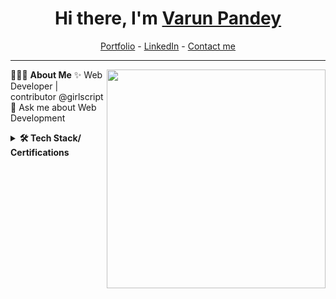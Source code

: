 <h1 align="center"> Hi there, I'm <a href="https://www.linkedin.com/in/varun-pandey-iiita/">Varun Pandey</a> </h1>

<!--- Adding Header Elements -->
<p align="center">
  <a href="/">Portfolio</a> -
  <a href="https://www.linkedin.com/in/varun-pandey-iiita/">LinkedIn</a> -
  <a href="/">Contact me</a> 
</p>

-----------------------------------------------------------
👨🏻‍💻 **About Me**<img src="https://raw.githubusercontent.com/sanjay-kv/sanjay-kv/main/Assets/illustration.png" min-width="300px" max-width="300px" width="350px" align="right"> 
✨ Web Developer | contributor @girlscript <br>
💬 Ask me about Web Development<br>
<!--- Adding Tech Stack open Section -->


<details>	
 <summary><b>🛠 Tech Stack/ Certifications</b></summary><br>
Languages: <img src="https://img.shields.io/badge/-python-437CAC?logo=python&logoColor=white&style=flat">&nbsp;
<img src="https://img.shields.io/badge/-Mysql-DC8F0F?logo=Mysql&logoColor=white&style=flat">&nbsp; 
<img src="https://img.shields.io/badge/-HTML5-DE5934?logo=HTML5&logoColor=white&style=flat">&nbsp;
<img src="https://img.shields.io/badge/-CSS3-2275B2?logo=CSS3&logoColor=white&style=flat"> &nbsp; 
<img src="https://img.shields.io/badge/-React-61DAFB?logo=React&logoColor=white&style=flat">
<img src="https://img.shields.io/badge/-JavaScript-F7DF1E?logo=JavaScript&logoColor=white&style=flat">
<img src="https://img.shields.io/badge/-MongoDB-47A248?logo=MongoDB&logoColor=white&style=flat">
<img src="https://img.shields.io/badge/-Bootstrap-7952B3?logo=Bootstrap&logoColor=white&style=flat">
<img src="https://img.shields.io/badge/-PostgreSQL-4169E1?logo=PostgreSQL&logoColor=white&style=flat">

Frameworks and Libraries: <!--- Frameworks and Libraries goes here -->
<img src="https://img.shields.io/badge/-Node.js-339933?logo=Node.js&logoColor=white&style=flat">
<img src="https://img.shields.io/badge/-Express-000000?logo=Express&logoColor=white&style=flat">

Tools and Platforms: <img src="https://img.shields.io/badge/-Git-orange?logo=Git&logoColor=white&style=flat">&nbsp; 
<img src="https://img.shields.io/badge/-Visual%20Studio%20Code-25AEF4?logo=visualstudio&logoColor=white&style=flat">&nbsp;

Operating Systems: <img src="https://img.shields.io/badge/-Windows-0F7BCF?logo=Windows&logoColor=white&style=flat">&nbsp;
<img src="https://img.shields.io/badge/-Linux-EDBD2B?logo=Linux&logoColor=black&style=flat">&nbsp;


## Certification Badges 🪶
<div style='display:flex; align-items:center; gap: 10px;' align='center'>

</div>
</details> 
<!--- Footer End -->
<!--- Body End -->
